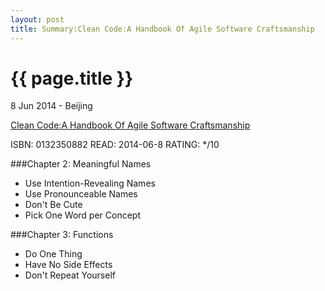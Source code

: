 ```yaml
---
layout: post
title: Summary:Clean Code:A Handbook Of Agile Software Craftsmanship
---
```


{{ page.title }}
================

<p class="meta">8 Jun 2014 - Beijing</p>


[Clean Code:A Handbook Of Agile Software Craftsmanship](http://amzn.com/0132350882)


ISBN: 0132350882 READ: 2014-06-8 RATING: */10

###Chapter 2: Meaningful Names
- Use Intention-Revealing Names
- Use Pronounceable Names
- Don't Be Cute
- Pick One Word per Concept

###Chapter 3: Functions
- Do One Thing
- Have No Side Effects
- Don't Repeat Yourself

